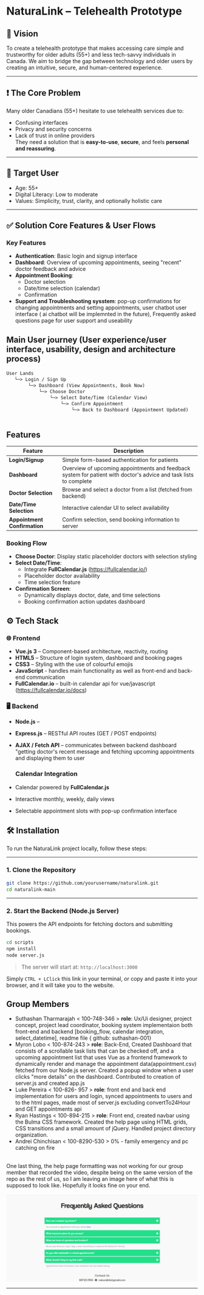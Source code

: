 # NaturaLink – Telehealth Prototype

## 🌿 Vision  
To create a telehealth prototype that makes accessing care simple and trustworthy for older adults (55+) and less tech-savvy individuals in Canada. We aim to bridge the gap between technology and older users by creating an intuitive, secure, and human-centered experience.

---

## ❗ The Core Problem  
Many older Canadians (55+) hesitate to use telehealth services due to:
- Confusing interfaces  
- Privacy and security concerns  
- Lack of trust in online providers  
They need a solution that is **easy-to-use**, **secure**, and feels **personal and reassuring**.

---

## 👤 Target User
- Age: 55+  
- Digital Literacy: Low to moderate  
- Values: Simplicity, trust, clarity, and optionally holistic care

---


## ✅ Solution Core Features & User Flows

### Key Features
- **Authentication**: Basic login and signup interface  
- **Dashboard**: Overview of upcoming appointments, seeing "recent" doctor feedback  and advice
- **Appointment Booking**:
  - Doctor selection
  - Date/time selection (calendar)
  - Confirmation
- **Support and Troubleshooting sysstem**: pop-up confirmations for changing appointments and setting appointments, user chatbot user interface ( ai chatbot will be implemnted in the future), Frequently asked questions page for user support and useability


## Main User journey (User experience/user interface, usability, design and architecture process)
```
User Lands
   └─> Login / Sign Up  
        └─> Dashboard (View Appointments, Book Now)  
            └─> Choose Doctor  
                └─> Select Date/Time (Calendar View)  
                    └─> Confirm Appointment  
                        └─> Back to Dashboard (Appointment Updated)  
                            
```



## Features

| Feature | Description |
|--------|-------------|
| **Login/Signup** | Simple form-based authentication for patients |
| **Dashboard** | Overview of upcoming appointments and feedback system for patient with doctor's advice and task lists to complete |
| **Doctor Selection** | Browse and select a doctor from a list (fetched from backend) |
| **Date/Time Selection** | Interactive calendar UI to select availability |
| **Appointment Confirmation** | Confirm selection, send booking information to server |


### Booking Flow 
- **Choose Doctor**: Display static placeholder doctors with selection styling  
- **Select Date/Time**: 
  - Integrate **FullCalendar.js** (https://fullcalendar.io/)  
  - Placeholder doctor availability  
  - Time selection feature  
- **Confirmation Screen**:
  - Dynamically displays doctor, date, and time selections
  - Booking confirmation action updates dashboard


## ⚙️ Tech Stack

### 🌐 Frontend
- **Vue.js 3** – Component-based architecture, reactivity, routing
- **HTML5** – Structure of login system, dashboard and booking pages
- **CSS3** – Styling with the use of colourful emojis
- **JavaScript** - handles main functionality as well as front-end and back-end communication
- **FullCalendar.io** – built-in calendar api for vue/javascript  (https://fullcalendar.io/docs)

### 🖥️ Backend
- **Node.js** – 
- **Express.js** – RESTful API routes (GET / POST endpoints)
- **AJAX / Fetch API** – communicates between backend dashboard "getting doctor's recent message and fetching upcoming appointments and displaying them to user



  ### Calendar Integration
- Calendar powered by **FullCalendar.js**
- Interactive monthly, weekly, daily views
- Selectable appointment slots with pop-up confirmation interface



## 🛠️ Installation

To run the NaturaLink project locally, follow these steps:

---

### 1. Clone the Repository

```bash
git clone https://github.com/yourusername/naturalink.git
cd naturalink-main
```

---

### 2. Start the Backend (Node.js Server)
This powers the API endpoints for fetching doctors and submitting bookings.

```bash
cd scripts
npm install
node server.js
```
> The server will start at: `http://localhost:3000`

Simply ```CTRL + LClick``` this link in your terminal, or copy and paste it into your browser, and it will take you to the website.


## Group Members 
- Suthashan Tharmarajah < 100-748-346  > **role**: Ux/Ui designer, project concept, project lead coordinator, booking system implementaion both front-end and backend [booking_flow, calendar integration, select_datetime], readme file
{ github: suthashan-001} 
- Myron Lobo < 100-874-243 > **role**: Back-End, Created Dashboard that consists of a scrollable task lists that can be checked off, and a upcoming appointment list that uses Vue as a frontend framework to dynamically render and manage the appointment data(appointment.csv) fetched from our Node.js server. Created a popup window when a user clicks "more details" on the dashboard. Contributed to creation of server.js and created app.js 
- Luke Pereira < 100-826- 957 > **role**: front end and back end implementation for users and login, synced appointments to users and to the html pages, made most of server.js excluding convertTo24Hour and  GET appointments api  
- Ryan Hastings < 100-894-215 > **role**: Front end, created navbar using the Bulma CSS framework. Created the help page using HTML grids, CSS transitions and a small amount of jQuery. Handled project directory organization.
- Andrei Chinchisan < 100-8290-530 > 0% - family emergency and pc catching on fire

<br>
One last thing, the help page formatting was not working for our group member that recorded the video, despite being on the same version of the repo as the rest of us, so I am leaving an image here of what this is supposed to look like. Hopefully it looks fine on your end.<br><br>
<img alt="FAQ" src="images/faq.jpg">

---
